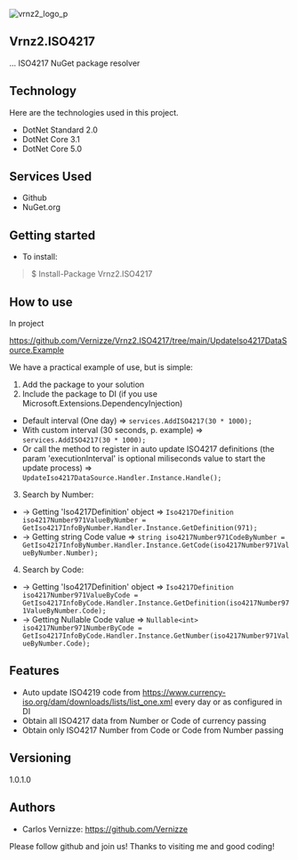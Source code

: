 ![vrnz2_logo_p](https://user-images.githubusercontent.com/18154661/112667675-53338780-8e3c-11eb-93d2-0fd0f57e35ce.jpg)

## Vrnz2.ISO4217

... ISO4217 NuGet package resolver


## Technology 

Here are the technologies used in this project.

* DotNet Standard 2.0
* DotNet Core 3.1
* DotNet Core 5.0


## Services Used

* Github
* NuGet.org


## Getting started

* To install:
>    $ Install-Package Vrnz2.ISO4217

## How to use

In project 

https://github.com/Vernizze/Vrnz2.ISO4217/tree/main/UpdateIso4217DataSource.Example

We have a practical example of use, but is simple:

1. Add the package to your solution
2. Include the package to DI (if you use Microsoft.Extensions.DependencyInjection)
 * Default interval (One day) => ```services.AddISO4217(30 * 1000);```
 * With custom interval (30 seconds, p. example) =>  ```services.AddISO4217(30 * 1000);```
 * Or call the method to register in auto update ISO4217 definitions (the param 'executionInterval' is optional miliseconds value to start the update process) =>  ```UpdateIso4217DataSource.Handler.Instance.Handle();```
3. Search by Number:
 * -> Getting 'Iso4217Definition' object => ```Iso4217Definition iso4217Number971ValueByNumber = GetIso4217InfoByNumber.Handler.Instance.GetDefinition(971);```
 * -> Getting string Code value => ```string iso4217Number971CodeByNumber = GetIso4217InfoByNumber.Handler.Instance.GetCode(iso4217Number971ValueByNumber.Number);```
4. Search by Code:
 * -> Getting 'Iso4217Definition' object => ```Iso4217Definition iso4217Number971ValueByCode = GetIso4217InfoByCode.Handler.Instance.GetDefinition(iso4217Number971ValueByNumber.Code);```
 * -> Getting Nullable<int> Code value => ```Nullable<int> iso4217Number971NumberByCode = GetIso4217InfoByCode.Handler.Instance.GetNumber(iso4217Number971ValueByNumber.Code);```


## Features

  - Auto update ISO4219 code from https://www.currency-iso.org/dam/downloads/lists/list_one.xml every day or as configured in DI
  - Obtain all ISO4217 data from Number or Code of currency passing
  - Obtain only ISO4217 Number from Code or Code from Number passing


## Versioning

1.0.1.0


## Authors

* Carlos Vernizze: https://github.com/Vernizze


Please follow github and join us!
Thanks to visiting me and good coding!
